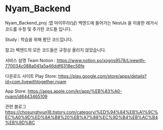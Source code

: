 # Nyam_Backend
Nyam_Backend_proj :앱 마이무라(냠) 백엔드에 들어가는 NestJs 을 이용한 레거시 코드를 수정 및 추가한 코드들 입니다.

Study : 학습을 위해 봤던 코드입니다.

참고) 벡엔드의 모든 코드들은 규정상 올리지 않았습니다.

서비스 설명
Team Notion : https://www.notion.so/xogns9578/Livewith-770034c088a041a5a46ddf6318ec56fe

다운로드 사이트
Play Store: https://play.google.com/store/apps/details?id=com.livewithtogether.nyam

App Store: https://apps.apple.com/kr/app/%EB%83%A0-nyam/id6443465109

관련 블로그 
https://chosunghyun18.tistory.com/category/%ED%94%84%EB%A1%9C%EC%A0%9D%ED%8A%B8%20%EB%A7%88%EC%9D%B4%EB%AC%B4%EB%9D%BC
